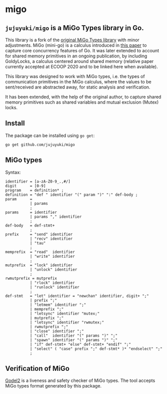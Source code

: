 # migo

## `jujuyuki/migo` is a MiGo Types library in Go.

This library is a fork of the [original MiGo Types library](https://github.com/nickng/migo) 
with minor adjustments.
MiGo (mini-go) is a calculus introduced in [this
paper](http://mrg.doc.ic.ac.uk/publications/fencing-off-go-liveness-and-safety-for-channel-based-programming/)
to capture core concurrency features of Go. 
It was later extended to account for shared memory primitives 
in an ongoing publication, by including GoldyLocks, a 
calculus centered around shared memory 
(relative paper currently accepted at ECOOP 2020 and to be linked here when available). 

This library was designed to work with MiGo types, i.e. the types of
communication primitives in the MiGo calculus, where the values to be
sent/received are abstracted away, for static analysis and verification.

It has been extended, with the help of the original author, to capture 
shared memory primitives such as shared variables and mutual exclusion (Mutex) locks.

## Install

The package can be installed using `go get`:

    go get github.com/jujuyuki/migo

## MiGo types

Syntax:

    identifier = [a-zA-Z0-9_.,#/]
    digit      = [0-9]
    program    = definition* ;
    definition = "def " identifier "(" param ")" ":" def-body ;
    param      =
               | params
               ;
    params     = identifier
               | params "," identifier
               ;
    def-body   = def-stmt+
               ;
    prefix     = "send" identifier
               | "recv" identifier
               | "tau"
               ;
    memprefix  = "read"  identifier
               | "write" identifier
               ;
    mutprefix  = "lock" identifier
               | "unlock" identifier
               ;
    rwmutprefix = mutprefix
               | "rlock" identifier
               | "runlock" identifier
               ;
    def-stmt   = "let" identifier = "newchan" identifier, digit+ ";"
               | prefix ";"
               | "letmem" identifier ";"
               | memprefix ";"
               | "letsync" identifier "mutex;"
               | mutprefix ";"
               | "letsync" identifier "rwmutex;"
               | rwmutprefix ";"
               | "close" identifier ";"
               | "call"  identifier "(" params ")" ";"
               | "spawn" identifier "(" params ")" ";"
               | "if" def-stmt+ "else" def-stmt+ "endif" ";"
               | "select" ( "case" prefix ";" def-stmt* )* "endselect" ";"
               ;

## Verification of MiGo

[Godel2](https://github.com/jujuyuki/godel2) is a liveness and safety checker of MiGo
types. The tool accepts MiGo types format generated by this package.
